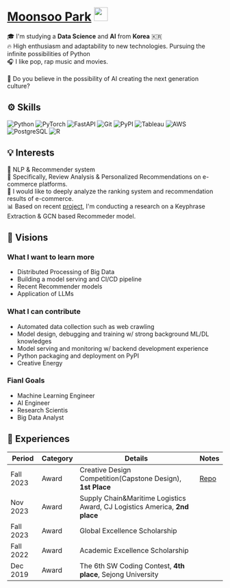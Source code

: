 <h1 align="left"><a href="https://www.linkedin.com/in/moonsoo-park/" target="_blank">Moonsoo Park</a> <img
src="https://github.com/blackcater/blackcater/raw/main/images/Hi.gif" height="32" /></h1>
<!-- <br /> -->

<!--  <h2>👤 Welcome!! </h2> -->
<p>
🎓 I'm studying a <b>Data Science</b> and <b>AI</b> from <b>Korea</b> 🇰🇷 </br> 
🔥 High enthusiasm and adaptability to new technologies. Pursuing the infinite possibilities of Python </br>
🎧 I like pop, rap music and movies. </br></br>
🦾 Do you believe in the possibility of AI creating the next generation culture?

<!-- 🎧 I like classical, pop, rap music and movies </br>
🤩 Intereseted in the changes by AI developments such as LLMs in the development of culture, so much Fun! </br>
</p> -->
<!-- <hr> -->


<h2>⚙️ Skills</h2>
<p>
  <img alt="Python" src="https://img.shields.io/badge/-Python-%233776AB?style=flat-square&logo=python&logoColor=white" />
  <img alt="PyTorch" src="https://img.shields.io/badge/-PyTorch-%23EE4C2C?style=flat-square&logo=pytorch&logoColor=white" />
  <img alt="FastAPI" src="https://img.shields.io/badge/-FastAPI-%23009688?style=flat-square&logo=fastapi&logoColor=white" />
  <img alt="Git" src="https://img.shields.io/badge/-Git-%23F05032?style=flat-square&logo=git&logoColor=white" />
  <img alt="PyPI" src="https://img.shields.io/badge/-PyPI-%233775A9?style=flat-square&logo=PyPI&logoColor=white" />
  <img alt="Tableau" src="https://img.shields.io/badge/-Tableau-%23E97627?style=flat-square&logo=tableau&logoColor=white" />
  <img alt="AWS" src="https://img.shields.io/badge/-AWS-%23232F3E?style=flat-square&logo=amazonwebservices&logoColor=white" />
  <img alt="PostgreSQL" src="https://img.shields.io/badge/-PostgreSQL-%234169E1?style=flat-square&logo=postgresql&logoColor=white" />
  <img alt="R" src="https://img.shields.io/badge/-R-%23276DC3?style=flat-square&logo=R&logoColor=white" />
</p>




<h2>💡 Interests</h2>
<p>
  📖 NLP & Recommender system </br>
  🎯 Specifically, Review Analysis & Personalized Recommendations on e-commerce platforms. </br>
  🔎 I would like to deeply analyze the ranking system and recommendation results of e-commerce. </br>
  📊 Based on recent <a href="https://github.com/SJU-Capstone-DS-DayOne/Model" target="_blank">project</a>, I'm conducting a research on a Keyphrase Extraction & GCN based Recommeder model.
</p>

<h2>🚀 Visions</h2>
<h3> What I want to learn more </h3>

+ Distributed Processing of Big Data
+ Building a model serving and CI/CD pipeline
+ Recent Recommender models
+ Application of LLMs

<h3> What I can contribute </h3>

+ Automated data collection such as web crawling
+ Model design, debugging and training w/ strong background ML/DL knowledges
+ Model serving and monitoring w/ backend development experience
+ Python packaging and deployment on PyPI
+ Creative Energy

<h3> Fianl Goals </h3>

+ Machine Learning Engineer
+ AI Engineer
+ Research Scientis
+ Big Data Analyst

<h2>📌 Experiences </h2>

|Period|Category|Details|Notes|
|------|---|---|---|
|Fall 2023|Award|Creative Design Competition(Capstone Design), **1st Place**|[Repo](https://github.com/SJU-Capstone-DS-DayOne/Model)|
|Nov 2023|Award|Supply Chain&Maritime Logistics Award, CJ Logistics America, **2nd place**||
|Fall 2023|Award|Global Excellence Scholarship||
|Fall 2022|Award|Academic Excellence Scholarship||
|Dec 2019|Award|The 6th SW Coding Contest, **4th place**, Sejong University||

<!--
**m0onsoo/m0onsoo** is a ✨ _special_ ✨ repository because its `README.md` (this file) appears on your GitHub profile.

Here are some ideas to get you started:

- 🔭 I’m currently working on ...
- 🌱 I’m currently learning ...
- 👯 I’m looking to collaborate on ...
- 🤔 I’m looking for help with ...
- 💬 Ask me about ...
- 📫 How to reach me: ...
- 😄 Pronouns: ...
- ⚡ Fun fact: ...
-->

